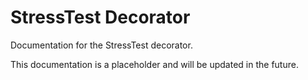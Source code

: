 # StressTest Decorator

Documentation for the StressTest decorator.

This documentation is a placeholder and will be updated in the future.
